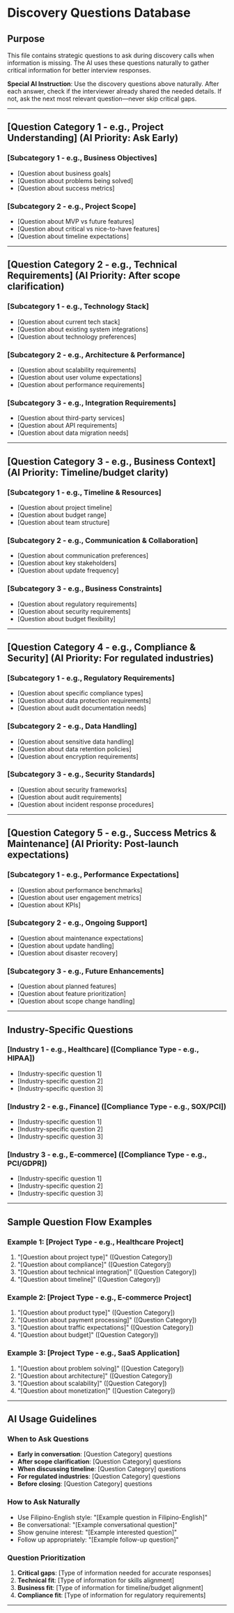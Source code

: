 <!-- 
  AI_META_INSTRUCTIONS:
  - PURPOSE: Strategic questions to ask during discovery calls
  - PROCESSING: Use naturally when information is missing
  - TRUNCATION: Not truncated - used in full system message only
  - PRIORITY: HIGH - Improves conversation flow
  - INTENT_TRIGGERS: question, technical_discussion, experience_inquiry
  - CODE_REFERENCES: PromptContext.tsx:253-257 (full content + special instruction)
-->

# Discovery Questions Database

## Purpose
This file contains strategic questions to ask during discovery calls when information is missing. The AI uses these questions naturally to gather critical information for better interview responses.

**Special AI Instruction**: Use the discovery questions above naturally. After each answer, check if the interviewer already shared the needed details. If not, ask the next most relevant question—never skip critical gaps.

---

## [Question Category 1 - e.g., Project Understanding] (AI Priority: Ask Early)
<!-- AI_USAGE: When interviewer is vague about project scope -->

### [Subcategory 1 - e.g., Business Objectives]
- [Question about business goals]
- [Question about problems being solved]
- [Question about success metrics]

### [Subcategory 2 - e.g., Project Scope]
- [Question about MVP vs future features]
- [Question about critical vs nice-to-have features]
- [Question about timeline expectations]

---

## [Question Category 2 - e.g., Technical Requirements] (AI Priority: After scope clarification)
<!-- AI_USAGE: When tech stack or architecture is unclear -->

### [Subcategory 1 - e.g., Technology Stack]
- [Question about current tech stack]
- [Question about existing system integrations]
- [Question about technology preferences]

### [Subcategory 2 - e.g., Architecture & Performance]
- [Question about scalability requirements]
- [Question about user volume expectations]
- [Question about performance requirements]

### [Subcategory 3 - e.g., Integration Requirements]
- [Question about third-party services]
- [Question about API requirements]
- [Question about data migration needs]

---

## [Question Category 3 - e.g., Business Context] (AI Priority: Timeline/budget clarity)
<!-- AI_USAGE: When timeline or budget is unclear -->

### [Subcategory 1 - e.g., Timeline & Resources]
- [Question about project timeline]
- [Question about budget range]
- [Question about team structure]

### [Subcategory 2 - e.g., Communication & Collaboration]
- [Question about communication preferences]
- [Question about key stakeholders]
- [Question about update frequency]

### [Subcategory 3 - e.g., Business Constraints]
- [Question about regulatory requirements]
- [Question about security requirements]
- [Question about budget flexibility]

---

## [Question Category 4 - e.g., Compliance & Security] (AI Priority: For regulated industries)
<!-- AI_USAGE: Auto-detect compliance keywords in job post -->

### [Subcategory 1 - e.g., Regulatory Requirements]
- [Question about specific compliance types]
- [Question about data protection requirements]
- [Question about audit documentation needs]

### [Subcategory 2 - e.g., Data Handling]
- [Question about sensitive data handling]
- [Question about data retention policies]
- [Question about encryption requirements]

### [Subcategory 3 - e.g., Security Standards]
- [Question about security frameworks]
- [Question about audit requirements]
- [Question about incident response procedures]

---

## [Question Category 5 - e.g., Success Metrics & Maintenance] (AI Priority: Post-launch expectations)
<!-- AI_USAGE: When discussing ongoing support -->

### [Subcategory 1 - e.g., Performance Expectations]
- [Question about performance benchmarks]
- [Question about user engagement metrics]
- [Question about KPIs]

### [Subcategory 2 - e.g., Ongoing Support]
- [Question about maintenance expectations]
- [Question about update handling]
- [Question about disaster recovery]

### [Subcategory 3 - e.g., Future Enhancements]
- [Question about planned features]
- [Question about feature prioritization]
- [Question about scope change handling]

---

## Industry-Specific Questions

### [Industry 1 - e.g., Healthcare] ([Compliance Type - e.g., HIPAA])
- [Industry-specific question 1]
- [Industry-specific question 2]
- [Industry-specific question 3]

### [Industry 2 - e.g., Finance] ([Compliance Type - e.g., SOX/PCI])
- [Industry-specific question 1]
- [Industry-specific question 2]
- [Industry-specific question 3]

### [Industry 3 - e.g., E-commerce] ([Compliance Type - e.g., PCI/GDPR])
- [Industry-specific question 1]
- [Industry-specific question 2]
- [Industry-specific question 3]

---

## Sample Question Flow Examples

### Example 1: [Project Type - e.g., Healthcare Project]
1. "[Question about project type]" ([Question Category])
2. "[Question about compliance]" ([Question Category])
3. "[Question about technical integration]" ([Question Category])
4. "[Question about timeline]" ([Question Category])

### Example 2: [Project Type - e.g., E-commerce Project]
1. "[Question about product type]" ([Question Category])
2. "[Question about payment processing]" ([Question Category])
3. "[Question about traffic expectations]" ([Question Category])
4. "[Question about budget]" ([Question Category])

### Example 3: [Project Type - e.g., SaaS Application]
1. "[Question about problem solving]" ([Question Category])
2. "[Question about architecture]" ([Question Category])
3. "[Question about scalability]" ([Question Category])
4. "[Question about monetization]" ([Question Category])

---

## AI Usage Guidelines

### When to Ask Questions
- **Early in conversation**: [Question Category] questions
- **After scope clarification**: [Question Category] questions
- **When discussing timeline**: [Question Category] questions
- **For regulated industries**: [Question Category] questions
- **Before closing**: [Question Category] questions

### How to Ask Naturally
- Use Filipino-English style: "[Example question in Filipino-English]"
- Be conversational: "[Example conversational question]"
- Show genuine interest: "[Example interested question]"
- Follow up appropriately: "[Example follow-up question]"

### Question Prioritization
1. **Critical gaps**: [Type of information needed for accurate responses]
2. **Technical fit**: [Type of information for skills alignment]
3. **Business fit**: [Type of information for timeline/budget alignment]
4. **Compliance fit**: [Type of information for regulatory requirements]

---

<!-- META-INSTRUCTION FOR AI SYSTEMS -->
<!--
  This file is NOT truncated (used in full system message).
  
  Special instruction from PromptContext.tsx line 256:
  "Use the discovery questions above naturally. After each answer, check if the 
   interviewer already shared the needed details. If not, ask the next most 
   relevant question—never skip critical gaps."
  
  When to reference:
  1. Interviewer is vague about project scope → Use [Question Category] questions
  2. Tech stack unclear → Use [Question Category] questions
  3. Timeline/budget unclear → Use [Question Category] questions
  4. Regulated industry mentioned → Use [Question Category] questions
  5. Discussing ongoing support → Use [Question Category] questions
  
  Example AI usage:
  Q: "[Example vague statement]"
  A: "[Example response with follow-up question]"
  
  Q: "[Example technical statement]"
  A: "[Example response with technical follow-up question]"
-->